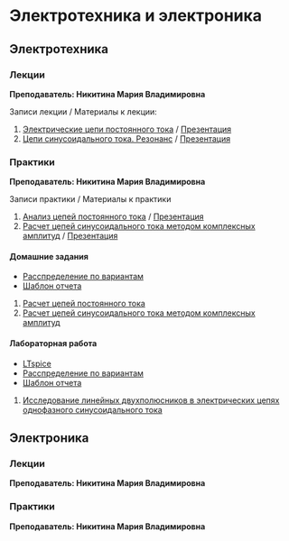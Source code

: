 # Электротехника и электроника

## Электротехника

### Лекции

**Преподаватель: Никитина Мария Владимировна**

Записи лекции / Материалы к лекции:

1. [Электрические цепи постоянного тока](https://youtu.be/jK4JD-j807c) / [Презентация](https://drive.google.com/file/d/170yT4XpDk_WVjBHREIMcRtaig5uTANBA/view?usp=sharing)
2. [Цепи синусоидального тока. Резонанс](https://youtu.be/HGfwvPOmPEs) / [Презентация](https://drive.google.com/file/d/1fplJQUMW6kj7YG5g2nrMT1eDyImqzZ5O/view?usp=sharing)

### Практики

**Преподаватель: Никитина Мария Владимировна**

Записи практики / Материалы к практики

1. [Анализ цепей постоянного тока](eltech.md) / [Презентация](https://drive.google.com/file/d/1XX5Ux36-PCP4bg_4dns15H_OdScNGQ0-/view?usp=sharing)
2. [Расчет цепей синусоидального тока методом комплексных амплитуд](eltech.md) / [Презентация](https://drive.google.com/file/d/14A6gzXtBk19BkDlDfXQwyzdggpzSuHwE/view?usp=sharing)

#### Домашние задания

- [Расспределение по вариантам](https://drive.google.com/open?id=1TaVWmj4MF-8KkPTj29idPUAZ3zu0VMVD&disco=AAAAH5WvI7s)
- [Шаблон отчета](https://drive.google.com/file/d/1gi0ec-KvG7KB1FooS4h-sukpb8ImhBqs/view?usp=sharing)

1. [Расчет цепей постоянного тока](https://drive.google.com/open?id=1RM41HfIv0r5BFrDsEDJM1vUo9bwS3BpP&disco=AAAAH5QNXpY)
2. [Расчет цепей синусоидального тока методом комплексных амплитуд](https://drive.google.com/open?id=1RM41HfIv0r5BFrDsEDJM1vUo9bwS3BpP&disco=AAAAH5QNX6s)

#### Лабораторная работа

- [LTspice](https://www.analog.com/en/design-center/design-tools-and-calculators/ltspice-simulator.html)
- [Расспределение по вариантам](https://drive.google.com/file/d/1qGwOnqK1FwE8MyZ1sNSV6gSBc3gQFLuc/view?usp=sharing)
- [Шаблон отчета](https://drive.google.com/file/d/1e8eSp0CrMLfoL7-D1uS8SdedY9BVZ9o7/view?usp=sharing)

1. [Исследование линейных двухполюсников в электрических цепях однофазного синусоидального тока](https://drive.google.com/open?id=1NvlNRL47iwH4AghEJkItkeI1izJOFDfc&disco=AAAAH5No9H0)

## Электроника

### Лекции

**Преподаватель: Никитина Мария Владимировна**

### Практики

**Преподаватель: Никитина Мария Владимировна**

